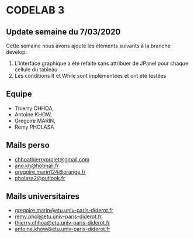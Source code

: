 # CODELAB 3

## Update semaine du 7/03/2020

Cette semaine nous avons ajouté les éléments suivants à la branche develop:
1.  L'interface graphique a été refaite sans attribuer de JPanel pour chaque cellule du tableau
2.  Les conditions If et While sont implémentées et ont été testées



## Equipe

- Thierry CHHOA,
- Antoine KHOW,
- Gregoire  MARIN,
- Remy PHOLASA

## Mails perso

- chhoathierryprojet@gmail.com
- ano.kh@hotmail.fr
- gregoire.marin124@orange.fr
- pholasa2@outlook.fr

## Mails universitaires

- gregoire.marin@etu.univ-paris-diderot.fr
- remy.phol@etu.univ-paris-diderot.fr
- thierry.chhoa@etu.univ-paris-diderot.fr
- antoine.khow@etu.univ-paris-diderot.fr
